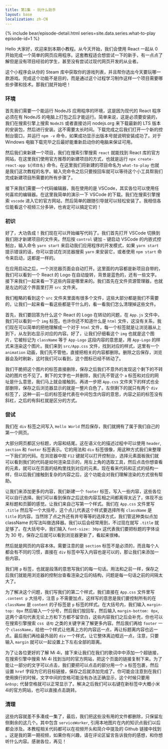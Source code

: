 ```yaml
---
title: 第1集 - 玩什么助手
layout: base
localization: zh-CN
---
```


{% include bear/episode-detail.html
    series=site.data.series.what-to-play
    episode-id=1
%}

Hello 大家好，欢迎来到本期小教程。从今天开始，我们会使用 React 一起从 0 开始完成一个简单的网页应用程序。这套教程适合想尝试一下的新手，有一点点了解但是没有项目经验的学生，甚至没有尝试过现代网页开发的从业者。

这个小程序会从你的 Steam 库中获取你的游戏列表，并且帮你选出今天要玩哪一款游戏。完成这个功能不是目的，而是通过这个过程学习制作这样一个项目需要哪些步骤和技术。那我们就开始吧！

### 环境

首先我们需要一个能运行 NodeJS 应用程序的环境，这是因为现代的 React 程序必须在有 NodeJS 的电脑上打包之后才能运行。简单来说，这是必须要安装的，我们在搜索引擎上搜索 `NodeJS` 或者直接访问 nodejs.org 来下载最新的 LTS 版本的安装包，然后进行安装。这不需要太长时间。下载完成之后我们打开一个新的控制台窗口，并运行 `npm -v` 命令，如果成功显示出版本号就说明安装成功了。对于 Windows 电脑下载完毕之后最好能重新启动你的电脑来保证可用。

然后我们来新建一个项目，我们在搜索引擎搜索 `react` 就能找到 React 库的官方网站，在这里我们使用官方推荐的新建项目的方式，也就是运行 `npx create-react-app ${项目名}` 命令。在这里我们将新建的项目命名为 `what-to-play` 也就是我们这次教程的名字。输入完命令之后只要按回车就可以等待这个小工具帮我们完成新建项目所需要的所有步骤了。

接下来我们需要一个代码编辑器，我在使用的是 VSCode，其实各位可以使用任何喜欢的编辑器。在这里我简单的演示一下 VSCode 的下载。我们在搜索引擎搜索 `vscode` 进入它的官方网站，然后简单的跟随引导就可以轻松安装了。我相信各位能看这个视频三分多钟，也肯定可以搞定它的！ 

### 初识

好了，大功告成！我们现在可以开始编写代码了。我们首先打开 VSCode 切换到我们刚才新建项目的文件夹。然后按 `control` 键加 `~` 键启动 VSCode 的内嵌式控制台，输入命令 `yarn start` 来启动我们应用程序的开发模式，如果 `yarn start` 提示错误的话，你可以尝试在浏览器搜索 `yarn` 来安装它，或者使用 `npm start` 命令来启动，这都是一样的。

在应用启动之后，一个浏览器页面会自动打开。这里面的内容都是新项目自带的，我们可以看到一个 React 的 Logo 在自动旋转，背景是蓝色的，还有一些文字。接下来我们一起来看一下这些内容是哪里来的。我们首先在文件资源管理器，也就是左边的这个界面里打开 `src` 文件夹。

我们粗略的看到这个 `src` 文件夹里面有很多个文件，这些大部分都是我们不需要的，让我们一起来看一看这些都是干什么的，看一看我们怎么清理掉这些文件。

首先，我们要回答为什么这个 React 的 Logo 在转动的问题，在 `App.js` 文件中，我们可以看到一个 `img` 标签。也许你还不知道什么是 `html` 文件，这没有关系，我们现在可以简单的把他理解成一个对于 `html` 文件，每一个标签就是让浏览器从上到下，从左到右显示对应的内容。好了，让我们仔细看这个 `img` 也就是这个图片，它被标记为 `className` 等于 `App-Logo` 这段内容的意思是，用 `App-Logo` 的样式来渲染这个图片。我们来到 `src/App.css` 文件，找到对应的样式，这里有一个 `animation` 动画，我们先不管他，直接把相关的内容都删除。删除之后保存，浏览器会及时刷新，这时我们可以看到，这个图标已经不转动了。

我们干脆把这个图片的标签直接删除，保存之后我们不意外的发现这个剩下的不转动的图片也不见了。剩下的文字也一并删除，我们先不管这个 `a` 标签和对应的网址是什么意思，我们马上就会接触到。再进一步把 `App.css` 文件夹下的样式也全部删除，保存之后浏览器显示的就是一整片白色了。左侧剩下的就只有两个 `div` 标签了，这种一前一后的标签是代表在中间包含内容的意思，内容之前的标签没有斜杠，之后的有斜杠就是区分的方式。

### 尝试

我们在 `div` 标签之间写入 `Hello World` 然后保存，我们就拥有了属于我们自己的第一个网页。

大部分网页都区分标题，内容和结尾。这在语义化的描述过程中可以使用 `header`, `section` 和 `footer` 标签表示。它的用法和 `div` 标签很像，用这种方式我们来整理一下我们的代码。在浏览器中按 `F12` 键就可以打开控制台，选择元素面板我们就可以看到我们的代码是如何渲染显示的，用左上角的选取工具，然后点击你想查看的元素，就可以在页面的结构里找到对应的元素。现在看来代码和正式的结构一样，但以后我们接触到复杂的内容之后，这个功能会对我们理解渲染的方式很有帮助。

让我们来添加更多的内容，我们新建一个 `footer` 标签，写入一些内容，这些各位可以自行选择。我们可以看到保存之后这些内容互相之间都离得太近了，体现不出来标题和页脚的感觉。让我们来自己写第一个样式。我们在 `App.css` 文件里写 `.title` 然后写一个大括号，这个点儿代表这个样式要选择所有 `className` 是 `title` 的内容。当然除了点之外还有井号等等的选择方式，我们管这种类似点加 className 的写法叫做选择器。我们以后会经常用到，不过现在就写 `.title` 就足够了。在大括号中，我们输入 `font-size: 30px` 这代表我们要把标题的字体设为 30 号，保存之后就可以看到浏览器更新了，看起来很棒。

然后就是网页的内容本体。需要注意的是 `section` 标签不是必须的，而且每个人都会有不同的习惯，直接在 `div` 标签中写入内容也是可以的，那让我们来添加一些内容。

我们用 `p` 标签，也就是段落的意思写我们的每一句话。用法和之前一样，保存之后我们就能用浏览器的控制台查看渲染之后的结构，问题是每一句话之前的间隔太大了。

为了解决这个问题，我们写我们的第二个样式，我们直接在 `App.css` 文件里写 `.content p` 大括号，注意 `p` 不需要加点，这样写的意思是我们要控制所有的在 `className` 是 `content` 的子标签是 `p` 标签的样式。在大括号内，我们输入 `margin-top: 0px` 然后输入一个分号，然后我们按回车，然后输入 `margin-bottom: 0px`, 这两个语句代表无论上方和下方都不留空白，这些内容我们之后会补充，你也可以在搜索引擎搜索 `css 语句` 之类的关键字来了解更多内容。然后我们再给 `footer` 一个 `className`，给他一个样式让他离上方的内容远一点，再让标题离内容也远一点。最后我们再给最外层的 `div` 一个样式，让它整体离边框远一点，注意，只要输入 `margin` 就可以一起设置上下左右全部的距离。

为了让各位更好的了解 Mi 4i，接下来让我们在我们的歌词中中添加一个超链接，在搜索引擎中搜索 Mi 4i 找到当时的官方网站，把这个页面的链接复制下来。为了能让一部分的文字可以点击，我们要把可以点击的部分用一个 `a` 标签包裹，然后设置 `href` 字段为它的目标链接，保存之后就添加完成了。你可能会注意到在我们使用换行的时候，文字中间的空格可能没有办法正确显示，这个时候只要用 `&nbsp;` 代替空格就可以正常显示了。解决之后我们可以右键在新标签中大概小米 4i的官方网站，也可以直接点击跳转。

### 清理

这些内容就差不多凑成一集了，最后，我们把这些没有用的文件都删除，只保留左侧剩余的这几个。其中包含 `serviceWorker`, 引用本地图片在内的知识点我们以后都会涉及。本教程相关代码都可以在视频开头和简介中提及的 Github 链接中找到  。这是我的第一期视频，如果你有兴趣，请在评论区留言告诉我你的感想，和你想听什么内容。感谢各位，再见！